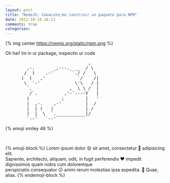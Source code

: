 ```yaml
---
layout: post
title: "NodeJS: C&oacute;mo construir un paquete para NPM"
date: 2012-10-18 16:13
comments: true
categories: 
---
```


{% img center https://npmjs.org/static/npm.png %}

Oh hai! Im in ur package, inspectin ur code
<pre>
                               ,
        ,-.       _,---._ __  / \
       /  )    .-'       `./ /   \
      (  (   ,'            `/    /|
       \  `-'             \'\   / |
        `.              ,  \ \ /  |
         /`.          ,'-`----Y   |
        (            ;        |   '
        |  ,-.    ,-'         |  /
        |  | (   |            | /
        )  |  \  `.___________|/
        `--'   `--'
</pre>

{% emoji smiley 48 %}

<br>

{% emoji-block %}
  Lorem ipsum dolor :stuck_out_tongue_closed_eyes: sit amet, consectetur :musical_keyboard: adipisicing elit.<br>
  Sapiente, architecto, aliquam, odit, in fugit perferendis :heart: impedit dignissimos quam nobis cum doloremque<br>
  perspiciatis consequatur :neutral_face: animi rerum molestias ipsa expedita. :watermelon: Quae, alias.
{% endemoji-block %}